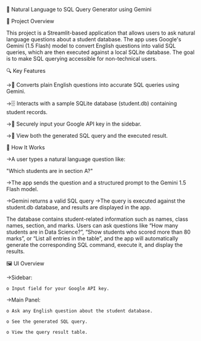 🧠 Natural Language to SQL Query Generator using Gemini

📘 Project Overview

This project is a Streamlit-based application that allows users to ask natural language questions about a student database. The app uses Google's Gemini (1.5 Flash) model to convert English questions into valid SQL queries, which are then executed against a local SQLite database. The goal is to make SQL querying accessible for non-technical users.

🔍 Key Features

->🤖 Converts plain English questions into accurate SQL queries using Gemini.

->🗄️ Interacts with a sample SQLite database (student.db) containing student records.

->🔐 Securely input your Google API key in the sidebar.

->💬 View both the generated SQL query and the executed result.

🧠 How It Works

->A user types a natural language question like:

   "Which students are in section A?"

->The app sends the question and a structured prompt to the Gemini 1.5 Flash model.

->Gemini returns a valid SQL query
->The query is executed against the student.db database, and results are displayed in the app.

The database contains student-related information such as names, class names, section, and marks. Users can ask questions like “How many students are in Data Science?”, “Show students who scored more than 80 marks”, or “List all entries in the table”, and the app will automatically generate the corresponding SQL command, execute it, and display the results.

🖼️ UI Overview

->Sidebar:

    o Input field for your Google API key.

->Main Panel:

    o Ask any English question about the student database.

    o See the generated SQL query.

    o View the query result table.

